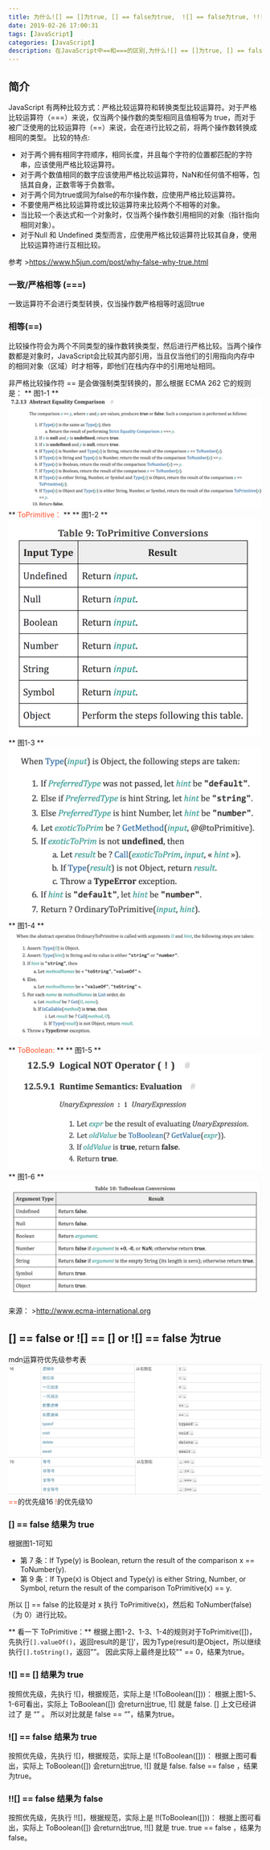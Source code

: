 ```yaml
---
title: 为什么![] == []为true, [] == false为true,  ![] == false为true, !![] == false 为false
date: 2019-02-26 17:00:31
tags: [JavaScript]
categories: [JavaScript]
description: 在JavaScript中==和===的区别,为什么![] == []为true, [] == false为true, ![] == false为true, !![] == false为false.
---
```

## 简介
JavaScript 有两种比较方式：严格比较运算符和转换类型比较运算符。对于严格比较运算符（===）来说，仅当两个操作数的类型相同且值相等为 true，而对于被广泛使用的比较运算符（==）来说，会在进行比较之前，将两个操作数转换成相同的类型。
比较的特点:
- 对于两个拥有相同字符顺序，相同长度，并且每个字符的位置都匹配的字符串，应该使用严格比较运算符。
- 对于两个数值相同的数字应该使用严格比较运算符，NaN和任何值不相等，包括其自身，正数零等于负数零。
- 对于两个同为true或同为false的布尔操作数，应使用严格比较运算符。
- 不要使用严格比较运算符或比较运算符来比较两个不相等的对象。
- 当比较一个表达式和一个对象时，仅当两个操作数引用相同的对象（指针指向相同对象）。
- 对于Null 和 Undefined 类型而言，应使用严格比较运算符比较其自身，使用比较运算符进行互相比较。

参考 ><font color="#ff502c">https://www.h5jun.com/post/why-false-why-true.html</font>
### 一致/严格相等 (===)
一致运算符不会进行类型转换，仅当操作数严格相等时返回true
### 相等(==)
比较操作符会为两个不同类型的操作数转换类型，然后进行严格比较。当两个操作数都是对象时，JavaScript会比较其内部引用，当且仅当他们的引用指向内存中的相同对象（区域）时才相等，即他们在栈内存中的引用地址相同。

非严格比较操作符 == 是会做强制类型转换的，那么根据 ECMA 262 它的规则是：
** 图1-1 **
![! ==](../../images/false-true/1.png)
** <font color="#ff502c">ToPrimitive：</font> **
** 图1-2 **
![! ==](../../images/false-true/2.png)
** 图1-3 **
![! ==](../../images/false-true/3.png)
** 图1-4 **
![! ==](../../images/false-true/4.png)

** <font color="#ff502c">ToBoolean: </font> **
** 图1-5 **
![! ==](../../images/false-true/5.png)
** 图1-6 **
![! ==](../../images/false-true/6.png)

来源： ><font color="#ff502c">http://www.ecma-international.org</font>

## [] == false or ![] == [] or ![] == false 为true
mdn运算符优先级参考表
![! ==](../../images/false-true/false-true-1.png)
![! ==](../../images/false-true/false-true-2.png)
<font color="#ff502c">==</font>的优先级16
<font color="#ff502c">!</font>的优先级10
### [] == false 结果为 true
根据图1-1可知
- 第 7 条：If Type(y) is Boolean, return the result of the comparison x == ToNumber(y).
- 第 9 条：If Type(x) is Object and Type(y) is either String, Number, or Symbol, return the result of the comparison ToPrimitive(x) == y.

所以 [] == false 的比较是对 x 执行 ToPrimitive(x)，然后和 ToNumber(false) （为 0）进行比较。

** 看一下 ToPrimitive：**
根据上图1-2、1-3、1-4的规则对于ToPrimitive([])，先执行```[].valueOf()```，返回result的是'[]'，因为Type(result)是Object，所以继续执行```[].toString()```，返回””。
因此实际上最终是比较"" == 0，结果为true。

### ![] == [] 结果为 true
按照优先级，先执行 ![]，根据规范，实际上是 !(ToBoolean([]))：
根据上图1-5、1-6可看出，实际上 ToBoolean([]) 会return出true, ![] 就是 false.
[] 上文已经讲过了 是 “” 。
所以对比就是 false == “”，结果为true。

### ![] == false 结果为 true
按照优先级，先执行 ![]，根据规范，实际上是 !(ToBoolean([]))：
根据上图可看出，实际上 ToBoolean([]) 会return出true, ![] 就是 false.
false == false ，结果为true。

### !![] == false 结果为 false
按照优先级，先执行 !![]，根据规范，实际上是 !!(ToBoolean([]))：
根据上图可看出，实际上 ToBoolean([]) 会return出true, !![] 就是 true.
true == false ，结果为 false。
